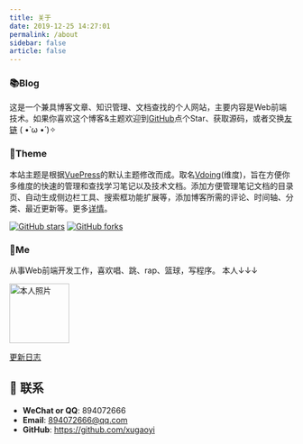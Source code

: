 ```yaml
---
title: 关于
date: 2019-12-25 14:27:01
permalink: /about
sidebar: false
article: false
---
```


### 📚Blog
这是一个兼具博客文章、知识管理、文档查找的个人网站，主要内容是Web前端技术。如果你喜欢这个博客&主题欢迎到[GitHub](https://github.com/xugaoyi/vuepress-theme-vdoing-blog)点个Star、获取源码，或者交换[友链](/pages/844eea1b2387fb96/) ( •̀ ω •́ )✧

### 🎨Theme
本站主题是根据[VuePress](https://vuepress.vuejs.org/zh/)的默认主题修改而成。取名[Vdoing](https://github.com/xugaoyi/vuepress-theme-vdoing-blog)(维度)，旨在方便你多维度的快速的管理和查找学习笔记以及技术文档。添加方便管理笔记文档的目录页、自动生成侧边栏工具、搜索框功能扩展等，添加博客所需的评论、时间轴、分类、最近更新等。更多[详情](https://github.com/xugaoyi/vuepress-theme-vdoing-blog)。

<a href="https://github.com/xugaoyi/vuepress-theme-vdoing-blog" target="_blank"><img src='https://img.shields.io/github/stars/xugaoyi/vuepress-theme-vdoing-blog' alt='GitHub stars' class="no-zoom"></a>
<a href="https://github.com/xugaoyi/vuepress-theme-vdoing-blog" target="_blank"><img src='https://img.shields.io/github/forks/xugaoyi/vuepress-theme-vdoing-blog' alt='GitHub forks' class="no-zoom"></a>


### 🐼Me
从事Web前端开发工作，喜欢唱、跳、rap、篮球，写程序。 本人↓↓↓

<img src='https://cdn.jsdelivr.net/gh/xugaoyi/image_store/blog/20200103123203.jpg' alt='本人照片' style="width:106px;">


[更新日志](https://github.com/xugaoyi/vuepress-theme-vdoing-blog/commits/master)

## :email: 联系

- **WeChat or QQ**: <a :href="qqUrl" class='qq'>894072666</a>
- **Email**:  <a href="mailto:894072666@qq.com">894072666@qq.com</a>
- **GitHub**: <https://github.com/xugaoyi>

<script>
  export default {
    data(){
      return {
        qqUrl: 'tencent://message/?uin=894072666&Site=&Menu=yes' 
      }
    },
    mounted(){
      const flag =  navigator.userAgent.match(/(phone|pad|pod|iPhone|iPod|ios|iPad|Android|Mobile|BlackBerry|IEMobile|MQQBrowser|JUC|Fennec|wOSBrowser|BrowserNG|WebOS|Symbian|Windows Phone)/i);
      if(flag){
        this.qqUrl = 'mqqwpa://im/chat?chat_type=wpa&uin=894072666&version=1&src_type=web&web_src=oicqzone.com'
      }
    }
  }
</script>           